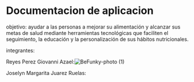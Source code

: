 # Documentacion de aplicacion
objetivo:
ayudar a las personas a mejorar su alimentación y alcanzar sus metas de salud mediante herramientas tecnológicas que faciliten el seguimiento, la educación y la personalización de sus hábitos nutricionales.

integrantes:


Reyes Perez Giovanni Azael:![BeFunky-photo (1)](https://github.com/user-attachments/assets/aef29f44-f833-49d7-a1bf-1fad6896d9aa)

Joselyn Margarita Juarez Ruelas:

























